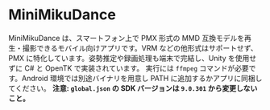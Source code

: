 # MiniMikuDance

MiniMikuDance は、スマートフォン上で PMX 形式の MMD 互換モデルを再生・撮影できるモバイル向けアプリです。VRM などの他形式はサポートせず、PMX に特化しています。姿勢推定や録画処理も端末で完結し、Unity を使用せずに C# と OpenTK で実装されています。
実行には `ffmpeg` コマンドが必要です。Android 環境では別途バイナリを用意し PATH に追加するかアプリに同梱してください。
**注意: `global.json` の SDK バージョンは `9.0.301` から変更しないこと。**